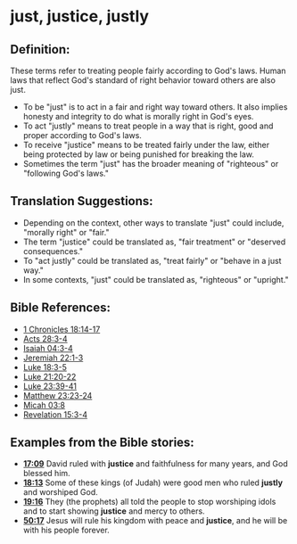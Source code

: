 # just, justice, justly #

## Definition: ##

These terms refer to treating people fairly according to God's laws. Human laws that reflect God's standard of right behavior toward others are also just.

* To be "just" is to act in a fair and right way toward others. It also implies honesty and integrity to do what is morally right in God's eyes.
* To act "justly" means to treat people in a way that is right, good and proper according to God's laws.
* To receive "justice" means to be treated fairly under the law, either being protected by law or being punished for breaking the law.
* Sometimes the term "just" has the broader meaning of "righteous" or "following God's laws."

## Translation Suggestions: ##

* Depending on the context, other ways to translate "just" could include, "morally right" or "fair."
* The term "justice" could be translated as, "fair treatment" or "deserved consequences."
* To "act justly" could be translated as, "treat fairly" or "behave in a just way."
* In some contexts, "just" could be translated as, "righteous" or "upright."



## Bible References: ##

* [1 Chronicles 18:14-17](en/tn/1ch/help/18/14)
* [Acts 28:3-4](en/tn/act/help/28/03)
* [Isaiah 04:3-4](en/tn/isa/help/04/03)
* [Jeremiah 22:1-3](en/tn/jer/help/22/01)
* [Luke 18:3-5](en/tn/luk/help/18/03)
* [Luke 21:20-22](en/tn/luk/help/21/20)
* [Luke 23:39-41](en/tn/luk/help/23/39)
* [Matthew 23:23-24](en/tn/mat/help/23/23)
* [Micah 03:8](en/tn/mic/help/03/08)
* [Revelation 15:3-4](en/tn/rev/help/15/03)

## Examples from the Bible stories: ##

* __[17:09](en/tn/obs/help/17/09)__ David ruled with __justice__  and faithfulness for many years, and God blessed him.
* __[18:13](en/tn/obs/help/18/13)__ Some of these kings (of Judah) were good men who ruled __justly__  and worshiped God.
* __[19:16](en/tn/obs/help/19/16)__ They (the prophets) all told the people to stop worshiping idols and to start showing __justice__  and mercy to others.
* __[50:17](en/tn/obs/help/50/17)__ Jesus will rule his kingdom with peace and __justice__, and he will be with his people forever.